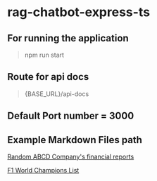 # rag-chatbot-express-ts

## For running the application

> npm run start

## Route for api docs

> {BASE_URL}/api-docs

## Default Port number = 3000

## Example Markdown Files path

[Random ABCD Company's financial reports](https://github.com/pranaya-raghubanshi12/rag-chatbot-express-ts/blob/main/example-company.md)

[F1 World Champions List](https://github.com/pranaya-raghubanshi12/rag-chatbot-express-ts/blob/main/example.md)
